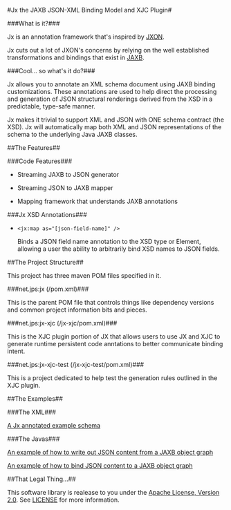 #Jx the JAXB JSON-XML Binding Model and XJC Plugin#

###What is it?###

Jx is an annotation framework that's inspired by [JXON](http://www.balisage.net/Proceedings/vol7/html/Lee01/BalisageVol7-Lee01.html).

Jx cuts out a lot of JXON's concerns by relying on the well established transformations and bindings that exist in [JAXB](http://www.oracle.com/technetwork/articles/javase/index-140168.html).

###Cool... so what's it do?###

Jx allows you to annotate an XML schema document using JAXB binding customizations. These annotations are used to help direct the processing and generation of JSON structural renderings derived from the XSD in a predictable, type-safe manner.

Jx makes it trivial to support XML and JSON with ONE schema contract (the XSD). Jx will automatically map both XML and JSON representations of the schema to the underlying Java JAXB classes.


##The Features##

###Code Features###

* Streaming JAXB to JSON generator

* Streaming JSON to JAXB mapper

* Mapping framework that understands JAXB annotations

###Jx XSD Annotations###

* ```<jx:map as="[json-field-name]" />```

    Binds a JSON field name annotation to the XSD type or Element, allowing a user the ability to arbitrarily bind XSD names to JSON fields.


##The Project Structure##

This project has three maven POM files specified in it.

###net.jps:jx (/pom.xml)###

This is the parent POM file that controls things like dependency versions and
common project information bits and pieces.

###net.jps:jx-xjc (/jx-xjc/pom.xml)###

This is the XJC plugin portion of JX that allows users to use JX and XJC to
generate runtime persistent code anntations to better communicate binding
intent.

###net.jps:jx-xjc-test (/jx-xjc-test/pom.xml)###

This is a project dedicated to help test the generation rules outlined in the
XJC plugin.


##The Examples##

###The XML###

[A Jx annotated example schema](https://github.com/zinic/jx/blob/master/jx-test/src/main/resources/META-INF/schema/limits.xsd)

###The Javas###

[An example of how to write out JSON content from a JAXB object graph](https://github.com/zinic/jx/blob/master/jx-test/src/test/java/net/jps/jx/jackson/JxJsonWriterTest.java)

[An example of how to bind JSON content to a JAXB object graph](https://github.com/zinic/jx/blob/master/jx-test/src/test/java/net/jps/jx/jackson/JxJsonReaderTest.java)


##That Legal Thing...##

This software library is realease to you under the [Apache License, Version 2.0](http://www.apache.org/licenses/LICENSE-2.0.html). See [LICENSE](https://github.com/zinic/jx/blob/master/LICENSE) for more information.
